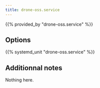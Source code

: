 ```yaml
---
title: drone-oss.service
---
```


{{% provided_by "drone-oss.service" %}}

## Options

{{% systemd_unit "drone-oss.service" %}}

## Additionnal notes

Nothing here.